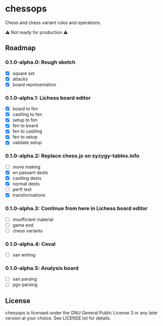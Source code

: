 chessops
========

Chess and chess variant rules and operations.

:warning: Not ready for production :warning:

Roadmap
-------

### 0.1.0-alpha.0: Rough sketch

* [x] square set
* [x] attacks
* [x] board representation

### 0.1.0-alpha.1: Lichess board editor

* [x] board to fen
* [x] castling to fen
* [x] setup to fen
* [x] fen to board
* [x] fen to castling
* [x] fen to setup
* [x] validate setup

### 0.1.0-alpha.2: Replace chess.js on syzygy-tables.info

* [ ] move making
* [x] en passant dests
* [x] castling dests
* [x] normal dests
* [ ] perft test
* [x] transformations

### 0.1.0-alpha.3: Continue from here in Lichess board editor

* [ ] insufficient material
* [ ] game end
* [ ] chess variants

### 0.1.0-alpha.4: Ceval

* [ ] san writing

### 0.1.0-alpha.5: Analysis board

* [ ] san parsing
* [ ] pgn parsing

License
-------

chessops is licensed under the GNU General Public License 3 or any later
version at your choice. See LICENSE.txt for details.
